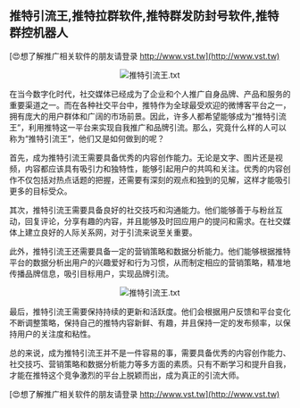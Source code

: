 ## **推特引流王,推特拉群软件,推特群发防封号软件,推特群控机器人**

[😍想了解推广相关软件的朋友请登录 http://www.vst.tw](http://www.vst.tw)

 <center><img src="https://vst.tw/MP4/tuiguang/png/6.png" alt="推特引流王.txt"></center>

在当今数字化时代，社交媒体已经成为了企业和个人推广自身品牌、产品和服务的重要渠道之一。而在各种社交平台中，推特作为全球最受欢迎的微博客平台之一，拥有庞大的用户群体和广阔的市场前景。因此，许多人都希望能够成为“推特引流王”，利用推特这一平台来实现自我推广和品牌引流。那么，究竟什么样的人可以称为“推特引流王”，他们又是如何做到的呢？

首先，成为推特引流王需要具备优秀的内容创作能力。无论是文字、图片还是视频，内容都应该具有吸引力和独特性，能够引起用户的共鸣和关注。优秀的内容创作不仅包括对热点话题的把握，还需要有深刻的观点和独到的见解，这样才能吸引更多的目标受众。

其次，推特引流王需要具备良好的社交技巧和沟通能力。他们能够善于与粉丝互动，回复评论，分享有趣的内容，并且能够及时回应用户的提问和需求。在社交媒体上建立良好的人际关系网，对于引流来说至关重要。

此外，推特引流王还需要具备一定的营销策略和数据分析能力。他们能够根据推特平台的数据分析出用户的兴趣爱好和行为习惯，从而制定相应的营销策略，精准地传播品牌信息，吸引目标用户，实现品牌引流。

 <center><img src="https://vst.tw/MP4/tuiguang/png/4.png" alt="推特引流王.txt"></center>

最后，推特引流王需要保持持续的更新和活跃度。他们会根据用户反馈和平台变化不断调整策略，保持自己的推特内容新鲜、有趣，并且保持一定的发布频率，以保持用户的关注度和粘性。

总的来说，成为推特引流王并不是一件容易的事，需要具备优秀的内容创作能力、社交技巧、营销策略和数据分析能力等多方面的素质。只有不断学习和提升自我，才能在推特这个竞争激烈的平台上脱颖而出，成为真正的引流大师。

[😍想了解推广相关软件的朋友请登录 http://www.vst.tw](http://www.vst.tw)



